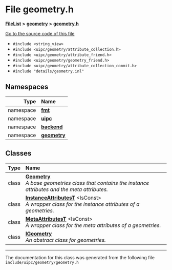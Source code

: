 

# File geometry.h



[**FileList**](files.md) **>** [**geometry**](dir_04894967a28d068f10a69f6e8a07a2cb.md) **>** [**geometry.h**](geometry_2geometry_8h.md)

[Go to the source code of this file](geometry_2geometry_8h_source.md)



* `#include <string_view>`
* `#include <uipc/geometry/attribute_collection.h>`
* `#include <uipc/geometry/attribute_friend.h>`
* `#include <uipc/geometry/geometry_friend.h>`
* `#include <uipc/geometry/attribute_collection_commit.h>`
* `#include "details/geometry.inl"`













## Namespaces

| Type | Name |
| ---: | :--- |
| namespace | [**fmt**](namespacefmt.md) <br> |
| namespace | [**uipc**](namespaceuipc.md) <br> |
| namespace | [**backend**](namespaceuipc_1_1backend.md) <br> |
| namespace | [**geometry**](namespaceuipc_1_1geometry.md) <br> |


## Classes

| Type | Name |
| ---: | :--- |
| class | [**Geometry**](classuipc_1_1geometry_1_1_geometry.md) <br>_A base geometries class that contains the instance attributes and the meta attributes._  |
| class | [**InstanceAttributesT**](classuipc_1_1geometry_1_1_geometry_1_1_instance_attributes_t.md) &lt;IsConst&gt;<br>_A wrapper class for the instance attributes of a geometries._  |
| class | [**MetaAttributesT**](classuipc_1_1geometry_1_1_geometry_1_1_meta_attributes_t.md) &lt;IsConst&gt;<br>_A wrapper class for the meta attributes of a geometries._  |
| class | [**IGeometry**](classuipc_1_1geometry_1_1_i_geometry.md) <br>_An abstract class for geometries._  |



















































------------------------------
The documentation for this class was generated from the following file `include/uipc/geometry/geometry.h`


